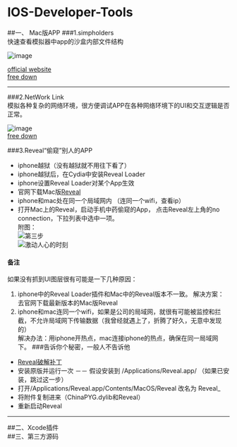 # IOS-Developer-Tools  
##一、 Mac版APP
###1.simpholders  
快速查看模拟器中app的沙盒内部文件结构

![image](http://7xotrj.com1.z0.glb.clouddn.com/%E5%B1%8F%E5%B9%95%E5%BF%AB%E7%85%A7%202016-05-12%2000.50.16.png)

 [official website](https://simpholders.com)  
 [free down](http://pan.baidu.com/s/1pKPZ9dL)  
  ***
###2.NetWork Link  
模拟各种复杂的网络环境，很方便调试APP在各种网络环境下的UI和交互逻辑是否正常。  
    
![image](http://7xotrj.com1.z0.glb.clouddn.com/%E5%B1%8F%E5%B9%95%E5%BF%AB%E7%85%A7%202016-05-12%2022.53.37.png)  
[free down](http://pan.baidu.com/s/1slMNYPJ)  

###3.Reveal“偷窥”别人的APP      
* iphone越狱（没有越狱就不用往下看了）  
* iphone越狱后，在Cydia中安装Reveal Loader  
* iphone设置Reveal Loader对某个App生效    
* 官网下载Mac版[Reveal](http://revealapp.com)  
* iphone和mac处在同一个局域网内 （连同一个wifi，查看ip）  
* 打开Mac上的Reveal，启动手机中药偷窥的App，
点击Reveal左上角的no connection，下拉列表中选中一项。  
附图：  
![第三步](http://7xotrj.com1.z0.glb.clouddn.com/reveal_1.PNG)  
![激动人心的时刻](http://7xotrj.com1.z0.glb.clouddn.com/reveal_2.png)
#### 备注   
如果没有抓到UI图层很有可能是一下几种原因：  
1. iphone中的Reveal Loader插件和Mac中的Reveal版本不一致。
   解决方案：去官网下载最新版本的Mac版Reveal  
2. iphone和mac连同一个wifi，如果是公司的局域网，就很有可能被监控和拦截，不允许局域网下传输数据（我曾经就遇上了，折腾了好久，无意中发现的）    
解决办法：用iphone开热点，mac连接iphone的热点，确保在同一局域网下。
###告诉你个秘密，一般人不告诉他  
* [Reveal破解补丁](http://pan.baidu.com/s/1skPpUUh)  
* 安装原版并运行一次 －－ 假设安装到 /Applications/Reveal.app/  （如果已安装，跳过这一步）
* 打开/Applications/Reveal.app/Contents/MacOS/Reveal 改名为 Reveal_  
* 将附件复制进来（ChinaPYG.dylib和Reveal）  
* 重新启动Reveal  
***
##二、Xcode插件    
##三、第三方源码  
